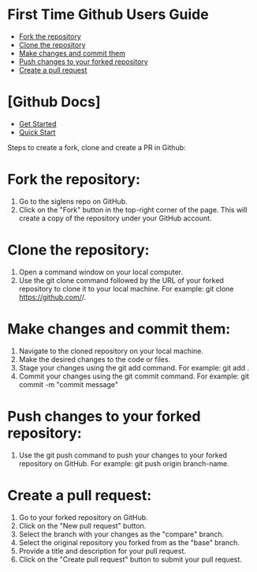 # First Time Github Users Guide

 * [Fork the repository](#fork-the-repository)
 * [Clone the repository](#clone-the-repository)
 * [Make changes and commit them](#make-changes-and-commit-them)
 * [Push changes to your forked repository](#push-changes-to-your-forked-repository)
 * [Create a pull request](#create-a-pull-request)

 # [Github Docs]

 * [Get Started](https://docs.github.com/en/get-started)
 * [Quick Start](https://docs.github.com/en/get-started/quickstart/fork-a-repo)


Steps to create a fork, clone and create a PR in Github:

# Fork the repository:

1. Go to the siglens repo on GitHub.
2. Click on the "Fork" button in the top-right corner of the page.
   This will create a copy of the repository under your GitHub account.

# Clone the repository:

1. Open a command window on your local computer.
2. Use the git clone command followed by the URL of your forked repository to clone it to your local machine.
   For example: git clone https://github.com/<your-username>/<siglens>.

# Make changes and commit them:

1. Navigate to the cloned repository on your local machine.
2. Make the desired changes to the code or files.
3. Stage your changes using the git add command.
   For example: git add .
4. Commit your changes using the git commit command.
   For example: git commit -m "commit message"


# Push changes to your forked repository:

1. Use the git push command to push your changes to your forked repository on GitHub.
   For example: git push origin branch-name.


# Create a pull request:

1. Go to your forked repository on GitHub.
2. Click on the "New pull request" button.
3. Select the branch with your changes as the "compare" branch.
4. Select the original repository you forked from as the "base" branch.
5. Provide a title and description for your pull request.
6. Click on the "Create pull request" button to submit your pull request.


